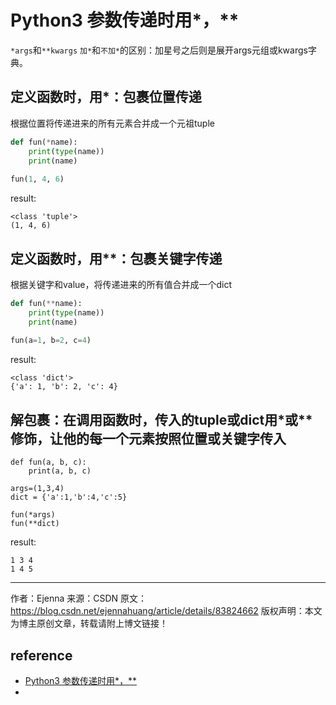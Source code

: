 # Python3 参数传递时用*，**

`*args`和`**kwargs` `加*`和`不加*`的区别：加星号之后则是展开args元组或kwargs字典。


## 定义函数时，用*：包裹位置传递

根据位置将传递进来的所有元素合并成一个元祖tuple
```py
def fun(*name):
    print(type(name))   
    print(name)
 
fun(1, 4, 6)
```
result:
```
<class 'tuple'>
(1, 4, 6)
```

## 定义函数时，用**：包裹关键字传递

根据关键字和value，将传递进来的所有值合并成一个dict
```py
def fun(**name):
    print(type(name))
    print(name)
 
fun(a=1, b=2, c=4)
```
result:
```
<class 'dict'>
{'a': 1, 'b': 2, 'c': 4}
```

## 解包裹：在调用函数时，传入的tuple或dict用*或**修饰，让他的每一个元素按照位置或关键字传入
```
def fun(a, b, c):
    print(a, b, c)
 
args=(1,3,4)
dict = {'a':1,'b':4,'c':5}
 
fun(*args)
fun(**dict)
 ```
result:
```
1 3 4
1 4 5
```
--------------------- 
作者：Ejenna 
来源：CSDN 
原文：https://blog.csdn.net/ejennahuang/article/details/83824662 
版权声明：本文为博主原创文章，转载请附上博文链接！














## reference

* [Python3 参数传递时用*，**](https://blog.csdn.net/ejennahuang/article/details/83824662)
* 